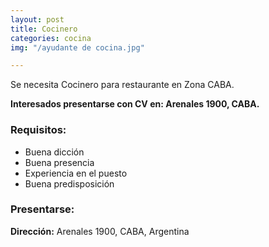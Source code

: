 ```yaml
---
layout: post
title: Cocinero
categories: cocina
img: "/ayudante de cocina.jpg"

---
```

Se necesita Cocinero para restaurante en Zona CABA.

**Interesados presentarse con CV en: Arenales 1900, CABA.**

### Requisitos:

* Buena dicción
* Buena presencia
* Experiencia en el puesto
* Buena predisposición

### Presentarse:

**Dirección:** Arenales 1900, CABA, Argentina